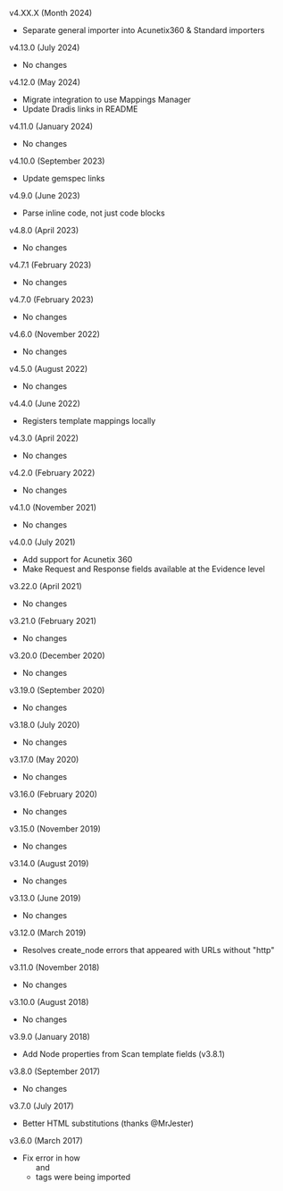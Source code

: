 v4.XX.X (Month 2024)
  - Separate general importer into Acunetix360 & Standard importers

v4.13.0 (July 2024)
  - No changes

v4.12.0 (May 2024)
  - Migrate integration to use Mappings Manager
  - Update Dradis links in README

v4.11.0 (January 2024)
  - No changes

v4.10.0 (September 2023)
  - Update gemspec links

v4.9.0 (June 2023)
  - Parse inline code, not just code blocks

v4.8.0 (April 2023)
  - No changes

v4.7.1 (February 2023)
  - No changes

v4.7.0 (February 2023)
  - No changes

v4.6.0 (November 2022)
  - No changes

v4.5.0 (August 2022)
  - No changes

v4.4.0 (June 2022)
  - Registers template mappings locally

v4.3.0 (April 2022)
  - No changes

v4.2.0 (February 2022)
  - No changes

v4.1.0 (November 2021)
  - No changes

v4.0.0 (July 2021)
  - Add support for Acunetix 360
  - Make Request and Response fields available at the Evidence level

v3.22.0 (April 2021)
  - No changes

v3.21.0 (February 2021)
  - No changes

v3.20.0 (December 2020)
  - No changes

v3.19.0 (September 2020)
  - No changes

v3.18.0 (July 2020)
  - No changes

v3.17.0 (May 2020)
  - No changes

v3.16.0 (February 2020)
  - No changes

v3.15.0 (November 2019)
  - No changes

v3.14.0 (August 2019)
  - No changes

v3.13.0 (June 2019)
  - No changes

v3.12.0 (March 2019)
  - Resolves create_node errors that appeared with URLs without "http"

v3.11.0 (November 2018)
  - No changes

v3.10.0 (August 2018)
  - No changes

v3.9.0 (January 2018)
  - Add Node properties from Scan template fields (v3.8.1)

v3.8.0 (September 2017)
  - No changes

v3.7.0 (July 2017)
  - Better HTML substitutions (thanks @MrJester)

v3.6.0 (March 2017)
  - Fix error in how <ul> and <li> tags were being imported
